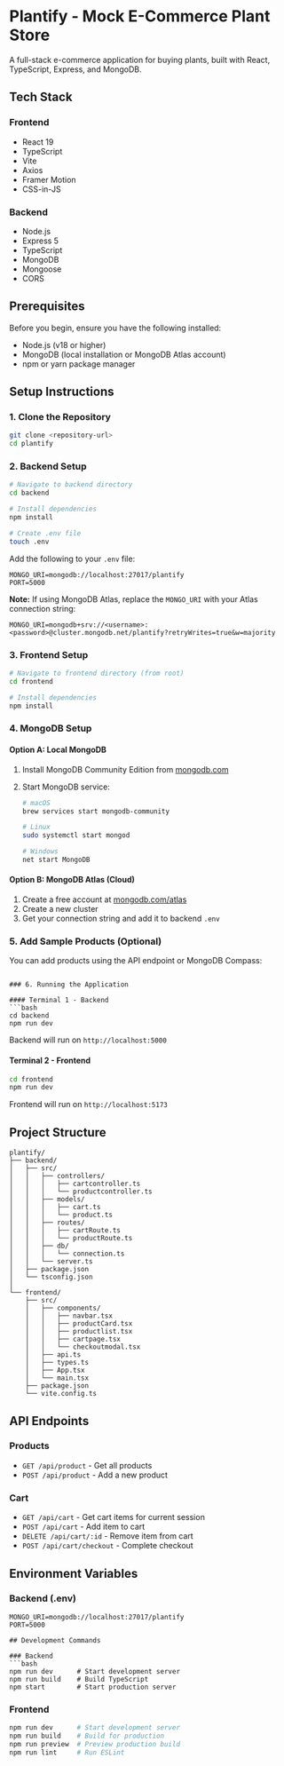 # Plantify - Mock E-Commerce Plant Store

A full-stack e-commerce application for buying plants, built with React, TypeScript, Express, and MongoDB.

## Tech Stack

### Frontend

- React 19
- TypeScript
- Vite
- Axios
- Framer Motion
- CSS-in-JS

### Backend

- Node.js
- Express 5
- TypeScript
- MongoDB
- Mongoose
- CORS

## Prerequisites

Before you begin, ensure you have the following installed:

- Node.js (v18 or higher)
- MongoDB (local installation or MongoDB Atlas account)
- npm or yarn package manager

## Setup Instructions

### 1. Clone the Repository

```bash
git clone <repository-url>
cd plantify
```

### 2. Backend Setup

```bash
# Navigate to backend directory
cd backend

# Install dependencies
npm install

# Create .env file
touch .env
```

Add the following to your `.env` file:

```env
MONGO_URI=mongodb://localhost:27017/plantify
PORT=5000
```

**Note:** If using MongoDB Atlas, replace the `MONGO_URI` with your Atlas connection string:

```env
MONGO_URI=mongodb+srv://<username>:<password>@cluster.mongodb.net/plantify?retryWrites=true&w=majority
```

### 3. Frontend Setup

```bash
# Navigate to frontend directory (from root)
cd frontend

# Install dependencies
npm install
```

### 4. MongoDB Setup

#### Option A: Local MongoDB

1. Install MongoDB Community Edition from [mongodb.com](https://www.mongodb.com/try/download/community)
2. Start MongoDB service:

   ```bash
   # macOS
   brew services start mongodb-community

   # Linux
   sudo systemctl start mongod

   # Windows
   net start MongoDB
   ```

#### Option B: MongoDB Atlas (Cloud)

1. Create a free account at [mongodb.com/atlas](https://www.mongodb.com/cloud/atlas)
2. Create a new cluster
3. Get your connection string and add it to backend `.env`

### 5. Add Sample Products (Optional)

You can add products using the API endpoint or MongoDB Compass:

````

### 6. Running the Application

#### Terminal 1 - Backend
```bash
cd backend
npm run dev
````

Backend will run on `http://localhost:5000`

#### Terminal 2 - Frontend

```bash
cd frontend
npm run dev
```

Frontend will run on `http://localhost:5173`

## Project Structure

```
plantify/
├── backend/
│   ├── src/
│   │   ├── controllers/
│   │   │   ├── cartcontroller.ts
│   │   │   └── productcontroller.ts
│   │   ├── models/
│   │   │   ├── cart.ts
│   │   │   └── product.ts
│   │   ├── routes/
│   │   │   ├── cartRoute.ts
│   │   │   └── productRoute.ts
│   │   ├── db/
│   │   │   └── connection.ts
│   │   └── server.ts
│   ├── package.json
│   └── tsconfig.json
│
└── frontend/
    ├── src/
    │   ├── components/
    │   │   ├── navbar.tsx
    │   │   ├── productCard.tsx
    │   │   ├── productlist.tsx
    │   │   ├── cartpage.tsx
    │   │   └── checkoutmodal.tsx
    │   ├── api.ts
    │   ├── types.ts
    │   ├── App.tsx
    │   └── main.tsx
    ├── package.json
    └── vite.config.ts
```

## API Endpoints

### Products

- `GET /api/product` - Get all products
- `POST /api/product` - Add a new product

### Cart

- `GET /api/cart` - Get cart items for current session
- `POST /api/cart` - Add item to cart
- `DELETE /api/cart/:id` - Remove item from cart
- `POST /api/cart/checkout` - Complete checkout

## Environment Variables

### Backend (.env)

```env
MONGO_URI=mongodb://localhost:27017/plantify
PORT=5000
```

````
## Development Commands

### Backend
```bash
npm run dev      # Start development server
npm run build    # Build TypeScript
npm start        # Start production server
````

### Frontend

```bash
npm run dev      # Start development server
npm run build    # Build for production
npm run preview  # Preview production build
npm run lint     # Run ESLint
```
